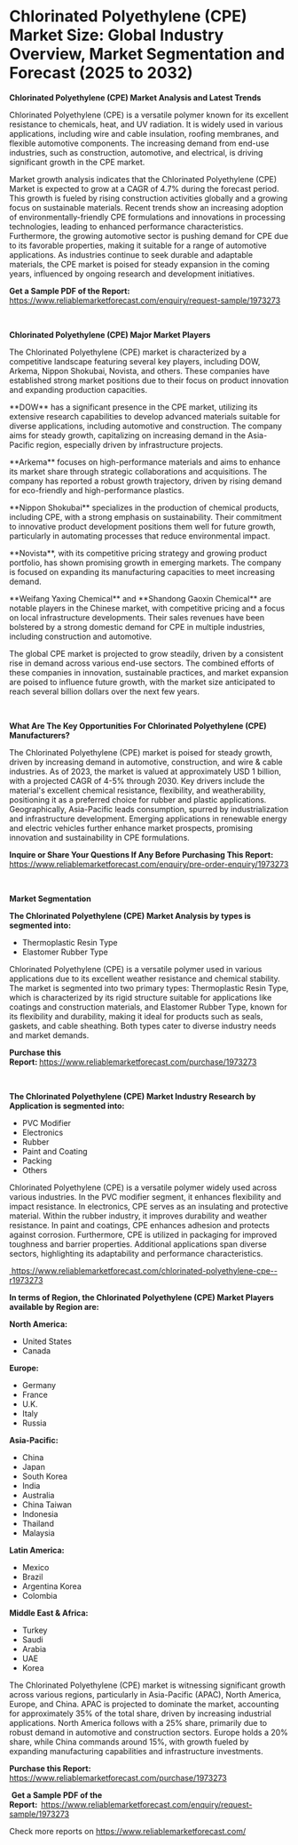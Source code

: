 <p><h1>Chlorinated Polyethylene (CPE) Market Size: Global Industry Overview, Market Segmentation and Forecast (2025 to 2032)</h1></p><p><strong>Chlorinated Polyethylene (CPE) Market Analysis and Latest Trends</strong></p>
<p><p>Chlorinated Polyethylene (CPE) is a versatile polymer known for its excellent resistance to chemicals, heat, and UV radiation. It is widely used in various applications, including wire and cable insulation, roofing membranes, and flexible automotive components. The increasing demand from end-use industries, such as construction, automotive, and electrical, is driving significant growth in the CPE market.</p><p>Market growth analysis indicates that the Chlorinated Polyethylene (CPE) Market is expected to grow at a CAGR of 4.7% during the forecast period. This growth is fueled by rising construction activities globally and a growing focus on sustainable materials. Recent trends show an increasing adoption of environmentally-friendly CPE formulations and innovations in processing technologies, leading to enhanced performance characteristics. Furthermore, the growing automotive sector is pushing demand for CPE due to its favorable properties, making it suitable for a range of automotive applications. As industries continue to seek durable and adaptable materials, the CPE market is poised for steady expansion in the coming years, influenced by ongoing research and development initiatives.</p></p>
<p><strong>Get a Sample PDF of the Report:&nbsp;</strong> <a href="https://www.reliablemarketforecast.com/enquiry/request-sample/1973273?utm_campaign=3081&utm_medium=2&utm_source=Github&utm_content=ia&utm_term=03042025&utm_id=chlorinated-polyethylene-cpe">https://www.reliablemarketforecast.com/enquiry/request-sample/1973273</a></p>
<p>&nbsp;</p>
<p><strong>Chlorinated Polyethylene (CPE) Major Market Players</strong></p>
<p><p>The Chlorinated Polyethylene (CPE) market is characterized by a competitive landscape featuring several key players, including DOW, Arkema, Nippon Shokubai, Novista, and others. These companies have established strong market positions due to their focus on product innovation and expanding production capacities.</p><p>**DOW** has a significant presence in the CPE market, utilizing its extensive research capabilities to develop advanced materials suitable for diverse applications, including automotive and construction. The company aims for steady growth, capitalizing on increasing demand in the Asia-Pacific region, especially driven by infrastructure projects.</p><p>**Arkema** focuses on high-performance materials and aims to enhance its market share through strategic collaborations and acquisitions. The company has reported a robust growth trajectory, driven by rising demand for eco-friendly and high-performance plastics.</p><p>**Nippon Shokubai** specializes in the production of chemical products, including CPE, with a strong emphasis on sustainability. Their commitment to innovative product development positions them well for future growth, particularly in automating processes that reduce environmental impact.</p><p>**Novista**, with its competitive pricing strategy and growing product portfolio, has shown promising growth in emerging markets. The company is focused on expanding its manufacturing capacities to meet increasing demand.</p><p>**Weifang Yaxing Chemical** and **Shandong Gaoxin Chemical** are notable players in the Chinese market, with competitive pricing and a focus on local infrastructure developments. Their sales revenues have been bolstered by a strong domestic demand for CPE in multiple industries, including construction and automotive.</p><p>The global CPE market is projected to grow steadily, driven by a consistent rise in demand across various end-use sectors. The combined efforts of these companies in innovation, sustainable practices, and market expansion are poised to influence future growth, with the market size anticipated to reach several billion dollars over the next few years.</p></p>
<p>&nbsp;</p>
<p><strong>What Are The Key Opportunities For Chlorinated Polyethylene (CPE) Manufacturers?</strong></p>
<p><p>The Chlorinated Polyethylene (CPE) market is poised for steady growth, driven by increasing demand in automotive, construction, and wire & cable industries. As of 2023, the market is valued at approximately USD 1 billion, with a projected CAGR of 4-5% through 2030. Key drivers include the material's excellent chemical resistance, flexibility, and weatherability, positioning it as a preferred choice for rubber and plastic applications. Geographically, Asia-Pacific leads consumption, spurred by industrialization and infrastructure development. Emerging applications in renewable energy and electric vehicles further enhance market prospects, promising innovation and sustainability in CPE formulations.</p></p>
<p><strong>Inquire or Share Your Questions If Any Before Purchasing This Report:</strong> <a href="https://www.reliablemarketforecast.com/enquiry/pre-order-enquiry/1973273?utm_campaign=3081&utm_medium=2&utm_source=Github&utm_content=ia&utm_term=03042025&utm_id=chlorinated-polyethylene-cpe">https://www.reliablemarketforecast.com/enquiry/pre-order-enquiry/1973273</a></p>
<p>&nbsp;</p>
<p><strong>Market Segmentation</strong></p>
<p><strong>The Chlorinated Polyethylene (CPE) Market Analysis by types is segmented into:</strong></p>
<p><ul><li>Thermoplastic Resin Type</li><li>Elastomer Rubber Type</li></ul></p>
<p><p>Chlorinated Polyethylene (CPE) is a versatile polymer used in various applications due to its excellent weather resistance and chemical stability. The market is segmented into two primary types: Thermoplastic Resin Type, which is characterized by its rigid structure suitable for applications like coatings and construction materials, and Elastomer Rubber Type, known for its flexibility and durability, making it ideal for products such as seals, gaskets, and cable sheathing. Both types cater to diverse industry needs and market demands.</p></p>
<p><strong>Purchase this Report:&nbsp;</strong><a href="https://www.reliablemarketforecast.com/purchase/1973273?utm_campaign=3081&utm_medium=2&utm_source=Github&utm_content=ia&utm_term=03042025&utm_id=chlorinated-polyethylene-cpe">https://www.reliablemarketforecast.com/purchase/1973273</a></p>
<p>&nbsp;</p>
<p><strong>The Chlorinated Polyethylene (CPE) Market Industry Research by Application is segmented into:</strong></p>
<p><ul><li>PVC Modifier</li><li>Electronics</li><li>Rubber</li><li>Paint and Coating</li><li>Packing</li><li>Others</li></ul></p>
<p><p>Chlorinated Polyethylene (CPE) is a versatile polymer widely used across various industries. In the PVC modifier segment, it enhances flexibility and impact resistance. In electronics, CPE serves as an insulating and protective material. Within the rubber industry, it improves durability and weather resistance. In paint and coatings, CPE enhances adhesion and protects against corrosion. Furthermore, CPE is utilized in packaging for improved toughness and barrier properties. Additional applications span diverse sectors, highlighting its adaptability and performance characteristics.</p></p>
<p><a href="https://www.reliablemarketforecast.com/chlorinated-polyethylene-cpe--r1973273?utm_campaign=3081&utm_medium=2&utm_source=Github&utm_content=ia&utm_term=03042025&utm_id=chlorinated-polyethylene-cpe">&nbsp;https://www.reliablemarketforecast.com/chlorinated-polyethylene-cpe--r1973273</a></p>
<p><strong>In terms of Region, the Chlorinated Polyethylene (CPE) Market Players available by Region are:</strong></p>
<p>
    <p> <strong> North America: </strong>
        <ul>
            <li>United States</li>
            <li>Canada</li>
        </ul>
        </p> 
    <p> <strong> Europe: </strong>
        <ul>
            <li>Germany</li>
            <li>France</li>
            <li>U.K.</li>
            <li>Italy</li>
            <li>Russia</li>
        </ul>
        </p> 
    <p> <strong> Asia-Pacific: </strong>
        <ul>
            <li>China</li>
            <li>Japan</li>
            <li>South Korea</li>
            <li>India</li>
            <li>Australia</li>
            <li>China Taiwan</li>
            <li>Indonesia</li>
            <li>Thailand</li>
            <li>Malaysia</li>
        </ul>
        </p> 
    <p> <strong> Latin America: </strong>
        <ul>
            <li>Mexico</li>
            <li>Brazil</li>
            <li>Argentina Korea</li>
            <li>Colombia</li>
        </ul>
        </p> 
    <p> <strong> Middle East & Africa: </strong>
        <ul>
            <li>Turkey</li>
            <li>Saudi</li>
            <li>Arabia</li>
            <li>UAE</li>
            <li>Korea</li>
        </ul>
    </p>
    </p>
<p><p>The Chlorinated Polyethylene (CPE) market is witnessing significant growth across various regions, particularly in Asia-Pacific (APAC), North America, Europe, and China. APAC is projected to dominate the market, accounting for approximately 35% of the total share, driven by increasing industrial applications. North America follows with a 25% share, primarily due to robust demand in automotive and construction sectors. Europe holds a 20% share, while China commands around 15%, with growth fueled by expanding manufacturing capabilities and infrastructure investments.</p></p>
<p><strong>Purchase this Report: </strong><a href="https://www.reliablemarketforecast.com/purchase/1973273?utm_campaign=3081&utm_medium=2&utm_source=Github&utm_content=ia&utm_term=03042025&utm_id=chlorinated-polyethylene-cpe">https://www.reliablemarketforecast.com/purchase/1973273</a></p>
<p>&nbsp;<strong>Get a Sample PDF of the Report:&nbsp;&nbsp;</strong><a href="https://www.reliablemarketforecast.com/enquiry/request-sample/1973273?utm_campaign=3081&utm_medium=2&utm_source=Github&utm_content=ia&utm_term=03042025&utm_id=chlorinated-polyethylene-cpe">https://www.reliablemarketforecast.com/enquiry/request-sample/1973273</a></p>
<p><strong></strong></p>
<p>Check more reports on <a href="https://www.reliablemarketforecast.com/?utm_campaign=3081&utm_medium=2&utm_source=Github&utm_content=ia&utm_term=03042025&utm_id=chlorinated-polyethylene-cpe">https://www.reliablemarketforecast.com/</a></p>